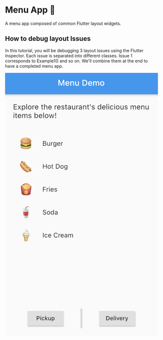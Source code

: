 # Menu App 🍔
A menu app composed of common Flutter layout widgets.

## How to debug layout Issues

In this tutorial, you will be debugging 3 layout issues using the Flutter Inspector.
Each issue is separated into different classes. Issue 1 corresponds to Example1() and so on.
We'll combine them  at the end to have a completed menu app.

![Finished App](/images/menu_app.png)
